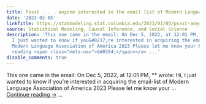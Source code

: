 ```yaml
---
title: Pssst . . . anyone interested in the email list of Modern Language Association??
date: '2023-02-05'
linkTitle: https://statmodeling.stat.columbia.edu/2023/02/05/pssst-anyone-interested-in-the-email-list-of-modern-language-association/
source: Statistical Modeling, Causal Inference, and Social Science
description: 'This one came in the email: On Dec 5, 2022, at 12:01 PM, ** wrote: Hi,
  I just wanted to know if you&#8217;re interested in acquiring the email-list of
  Modern Language Association of America 2023 Please let me know your &#8230; <a href="https://statmodeling.stat.columbia.edu/2023/02/05/pssst-anyone-interested-in-the-email-list-of-modern-language-association/">Continue
  reading <span class="meta-nav">&#8594;</span></a> ...'
disable_comments: true
---
```

This one came in the email: On Dec 5, 2022, at 12:01 PM, ** wrote: Hi, I just wanted to know if you&#8217;re interested in acquiring the email-list of Modern Language Association of America 2023 Please let me know your &#8230; <a href="https://statmodeling.stat.columbia.edu/2023/02/05/pssst-anyone-interested-in-the-email-list-of-modern-language-association/">Continue reading <span class="meta-nav">&#8594;</span></a> ...